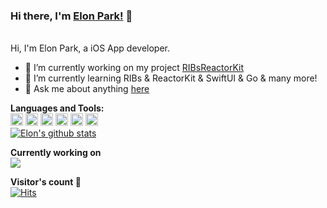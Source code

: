 ### Hi there, I'm [Elon Park!](https://elonpark.github.io) 👋

<br />
Hi, I'm Elon Park, a iOS App developer.

- 🔭 I’m currently working on my project [RIBsReactorKit](https://github.com/ElonPark/RIBsReactorKit)
- 🌱 I’m currently learning RIBs & ReactorKit & SwiftUI & Go & many more!
- 💬 Ask me about anything [here](https://github.com/ElonPark/ElonPark/issues)

**Languages and Tools:**  
<code><img height="20" src="https://img.shields.io/badge/iOS-000000?style=flat-squaree&logo=Apple&logoColor=white"></code>
<code><img height="20" src="https://img.shields.io/badge/Swift-FA7343?style=flat-squaree&logo=Swift&logoColor=white"></code>
<code><img height="20" src="https://img.shields.io/badge/RxSwift-B7178c?style=flat-squaree&logo=ReactiveX&logoColor=white"></code>
<code><img height="20" src="https://img.shields.io/badge/Python-3776AB?style=flat-squaree&logo=Python&logoColor=white"></code>
<code><img height="20" src="https://img.shields.io/badge/Ruby-CC342D?style=flat-squaree&logo=Ruby&logoColor=white"></code>
<code><img height="20" src="https://img.shields.io/badge/Java-007396?style=flat-squaree&logo=Java&logoColor=white"></code>
<br />
<a href="https://github.com/anuraghazra/github-readme-stats">
  <img align="center" src="https://github-readme-stats.vercel.app/api?username=ElonPark&show_icons=true&theme=radical&line_height=27&count_private=true" alt="Elon's github stats" />
</a>
<br />

**Currently working on**    
<a href="https://github.com/ElonPark/RIBsReactorKit">
  <img align="center" src="https://github-readme-stats.vercel.app/api/pin/?username=ElonPark&repo=RIBsReactorKit&theme=radical" />
</a> 

**Visitor's count :eyes:**  
[![Hits](https://hits.seeyoufarm.com/api/count/incr/badge.svg?url=https%3A%2F%2Fgithub.com%2FElonPark&count_bg=%23FA7343&title_bg=%23555555&icon=github.svg&icon_color=%23E7E7E7&title=hits&edge_flat=false)](https://hits.seeyoufarm.com)

